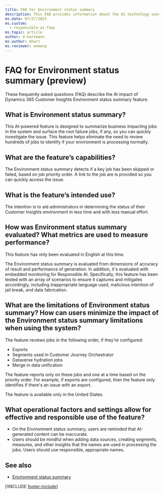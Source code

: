 ```yaml
---
title: FAQ for Environment status summary
description: This FAQ provides information about the AI technology used in Dynamics 365 Customer Insights Environment status summary. It includes key considerations and details about how AI is used, how it was tested and evaluated, and any specific limitations.
ms.date: 07/27/2023
ms.custom: 
  - responsible-ai-faqs
ms.topic: article
author: m-hartmann
ms.author: mhart
ms.reviewer: wameng
---
```


# FAQ for Environment status summary (preview)

These frequently asked questions (FAQ) describe the AI impact of Dynamics 365 Customer Insights Environment status summary feature.

## What is Environment status summary?

This AI-powered feature is designed to summarize business impacting jobs in the system and surface the root failure jobs, if any, so you can quickly investigate the issue. This feature helps eliminate the need to review hundreds of jobs to identify if your environment is processing normally.

## What are the feature’s capabilities?

The Environment status summary detects if a key job has been skipped or failed, based on job priority order. A link to the job are is provided so you can quickly access the issue.

## What is the feature’s intended use?

The intention is to aid administrators in determining the status of their Customer Insights environment in less time and with less manual effort.

## How was Environment status summary evaluated? What metrics are used to measure performance?

This feature has only been evaluated in English at this time. 

The Environment status summary is evaluated from dimensions of accuracy of result and performance of generation. In addition, it's evaluated with embedded monitoring for Responsible AI. Specifically, this feature has been tested with an array of scenarios to ensure it captures and mitigates accordingly, including inappropriate language used, malicious intention of jail break, and data fabrication.

## What are the limitations of Environment status summary? How can users minimize the impact of the Environment status summary limitations when using the system?

The feature reviews jobs in the following order, if they're configured:

- Exports
- Segments used in Customer Journey Orchestrator
- Dataverse hydration jobs
- Merge in data unification

The feature reports only on these jobs and one at a time based on the priority order. For example, if exports are configured, then the feature only identifies if there's an issue with an export.

The feature is available only in the United States.

## What operational factors and settings allow for effective and responsible use of the feature?

- On the Environment status summary, users are reminded that AI-generated content can be inaccurate.
- Users should be mindful when adding data sources, creating segments, measures, and other insights that the names are used in processing the jobs. Users should use responsible, appropriate names.

## See also

- [Environment status summary](system.md#environment-status-summary-preview)

[!INCLUDE [footer-include](includes/footer-banner.md)]
